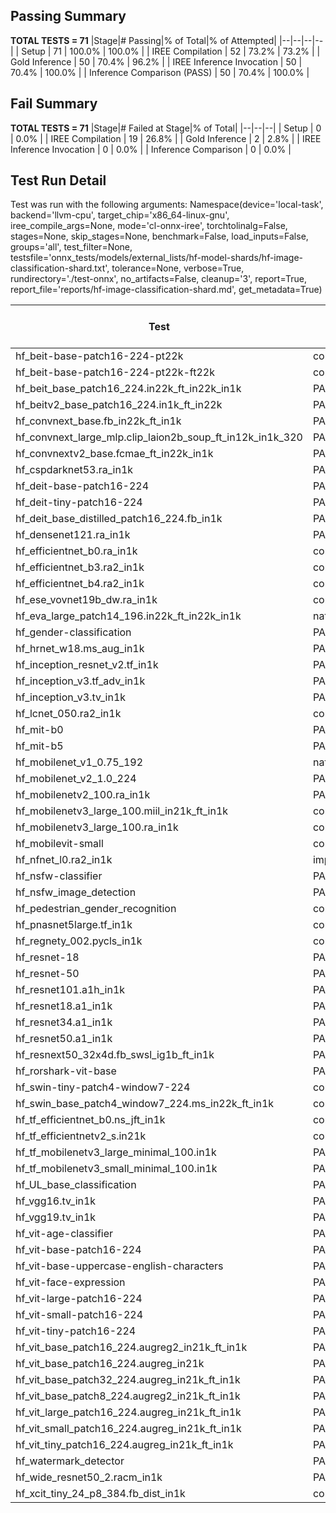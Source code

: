 ## Passing Summary

**TOTAL TESTS = 71**
|Stage|# Passing|% of Total|% of Attempted|
|--|--|--|--|
| Setup | 71 | 100.0% | 100.0% |
| IREE Compilation | 52 | 73.2% | 73.2% |
| Gold Inference | 50 | 70.4% | 96.2% |
| IREE Inference Invocation | 50 | 70.4% | 100.0% |
| Inference Comparison (PASS) | 50 | 70.4% | 100.0% |
## Fail Summary

**TOTAL TESTS = 71**
|Stage|# Failed at Stage|% of Total|
|--|--|--|
| Setup | 0 | 0.0% |
| IREE Compilation | 19 | 26.8% |
| Gold Inference | 2 | 2.8% |
| IREE Inference Invocation | 0 | 0.0% |
| Inference Comparison | 0 | 0.0% |
## Test Run Detail
Test was run with the following arguments:
Namespace(device='local-task', backend='llvm-cpu', target_chip='x86_64-linux-gnu', iree_compile_args=None, mode='cl-onnx-iree', torchtolinalg=False, stages=None, skip_stages=None, benchmark=False, load_inputs=False, groups='all', test_filter=None, testsfile='onnx_tests/models/external_lists/hf-model-shards/hf-image-classification-shard.txt', tolerance=None, verbose=True, rundirectory='./test-onnx', no_artifacts=False, cleanup='3', report=True, report_file='reports/hf-image-classification-shard.md', get_metadata=True)

| Test | Exit Status | Mean Benchmark Time (ms) | Notes |
|--|--|--|--|
| hf_beit-base-patch16-224-pt22k | compilation | None | |
| hf_beit-base-patch16-224-pt22k-ft22k | compilation | None | |
| hf_beit_base_patch16_224.in22k_ft_in22k_in1k | PASS | None | |
| hf_beitv2_base_patch16_224.in1k_ft_in22k | PASS | None | |
| hf_convnext_base.fb_in22k_ft_in1k | PASS | None | |
| hf_convnext_large_mlp.clip_laion2b_soup_ft_in12k_in1k_320 | PASS | None | |
| hf_convnextv2_base.fcmae_ft_in22k_in1k | PASS | None | |
| hf_cspdarknet53.ra_in1k | PASS | None | |
| hf_deit-base-patch16-224 | PASS | None | |
| hf_deit-tiny-patch16-224 | PASS | None | |
| hf_deit_base_distilled_patch16_224.fb_in1k | PASS | None | |
| hf_densenet121.ra_in1k | PASS | None | |
| hf_efficientnet_b0.ra_in1k | compilation | None | |
| hf_efficientnet_b3.ra2_in1k | compilation | None | |
| hf_efficientnet_b4.ra2_in1k | compilation | None | |
| hf_ese_vovnet19b_dw.ra_in1k | compilation | None | |
| hf_eva_large_patch14_196.in22k_ft_in22k_in1k | native_inference | None | |
| hf_gender-classification | PASS | None | |
| hf_hrnet_w18.ms_aug_in1k | PASS | None | |
| hf_inception_resnet_v2.tf_in1k | PASS | None | |
| hf_inception_v3.tf_adv_in1k | PASS | None | |
| hf_inception_v3.tv_in1k | PASS | None | |
| hf_lcnet_050.ra2_in1k | compilation | None | |
| hf_mit-b0 | PASS | None | |
| hf_mit-b5 | PASS | None | |
| hf_mobilenet_v1_0.75_192 | native_inference | None | |
| hf_mobilenet_v2_1.0_224 | PASS | None | |
| hf_mobilenetv2_100.ra_in1k | PASS | None | |
| hf_mobilenetv3_large_100.miil_in21k_ft_in1k | compilation | None | |
| hf_mobilenetv3_large_100.ra_in1k | compilation | None | |
| hf_mobilevit-small | compilation | None | |
| hf_nfnet_l0.ra2_in1k | import_model | None | |
| hf_nsfw-classifier | PASS | None | |
| hf_nsfw_image_detection | PASS | None | |
| hf_pedestrian_gender_recognition | compilation | None | |
| hf_pnasnet5large.tf_in1k | compilation | None | |
| hf_regnety_002.pycls_in1k | compilation | None | |
| hf_resnet-18 | PASS | None | |
| hf_resnet-50 | PASS | None | |
| hf_resnet101.a1h_in1k | PASS | None | |
| hf_resnet18.a1_in1k | PASS | None | |
| hf_resnet34.a1_in1k | PASS | None | |
| hf_resnet50.a1_in1k | PASS | None | |
| hf_resnext50_32x4d.fb_swsl_ig1b_ft_in1k | PASS | None | |
| hf_rorshark-vit-base | PASS | None | |
| hf_swin-tiny-patch4-window7-224 | compilation | None | |
| hf_swin_base_patch4_window7_224.ms_in22k_ft_in1k | compilation | None | |
| hf_tf_efficientnet_b0.ns_jft_in1k | compilation | None | |
| hf_tf_efficientnetv2_s.in21k | compilation | None | |
| hf_tf_mobilenetv3_large_minimal_100.in1k | PASS | None | |
| hf_tf_mobilenetv3_small_minimal_100.in1k | PASS | None | |
| hf_UL_base_classification | PASS | None | |
| hf_vgg16.tv_in1k | PASS | None | |
| hf_vgg19.tv_in1k | PASS | None | |
| hf_vit-age-classifier | PASS | None | |
| hf_vit-base-patch16-224 | PASS | None | |
| hf_vit-base-uppercase-english-characters | PASS | None | |
| hf_vit-face-expression | PASS | None | |
| hf_vit-large-patch16-224 | PASS | None | |
| hf_vit-small-patch16-224 | PASS | None | |
| hf_vit-tiny-patch16-224 | PASS | None | |
| hf_vit_base_patch16_224.augreg2_in21k_ft_in1k | PASS | None | |
| hf_vit_base_patch16_224.augreg_in21k | PASS | None | |
| hf_vit_base_patch32_224.augreg_in21k_ft_in1k | PASS | None | |
| hf_vit_base_patch8_224.augreg2_in21k_ft_in1k | PASS | None | |
| hf_vit_large_patch16_224.augreg_in21k_ft_in1k | PASS | None | |
| hf_vit_small_patch16_224.augreg_in21k_ft_in1k | PASS | None | |
| hf_vit_tiny_patch16_224.augreg_in21k_ft_in1k | PASS | None | |
| hf_watermark_detector | PASS | None | |
| hf_wide_resnet50_2.racm_in1k | PASS | None | |
| hf_xcit_tiny_24_p8_384.fb_dist_in1k | compilation | None | |

